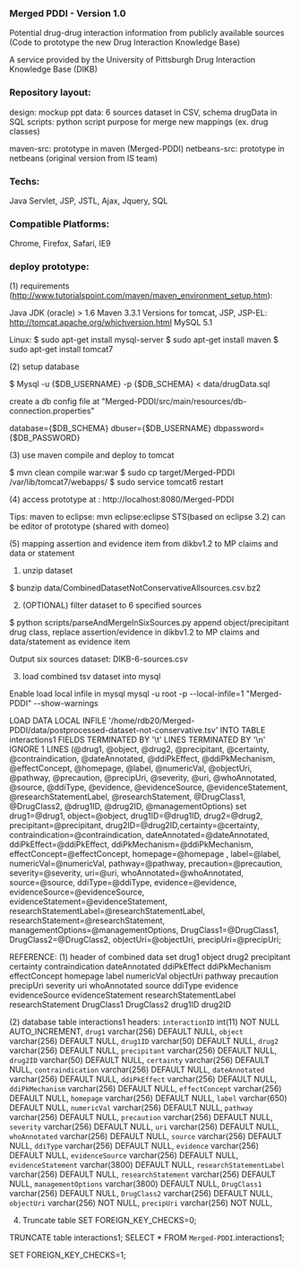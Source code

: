 ### Merged PDDI - Version 1.0 ###

Potential drug-drug interaction information from publicly
available sources (Code to prototype the new Drug Interaction Knowledge Base)

A service provided by the University of Pittsburgh Drug Interaction Knowledge Base (DIKB)

### Repository layout:

design: mockup ppt
data: 6 sources dataset in CSV, schema drugData in SQL
scripts: python script purpose for merge new mappings (ex. drug classes)

maven-src: prototype in maven (Merged-PDDI)
netbeans-src: prototype in netbeans (original version from IS team)

### Techs:

Java Servlet, JSP, JSTL, Ajax, Jquery, SQL

### Compatible Platforms:

Chrome, Firefox, Safari, IE9


### deploy prototype:

(1) requirements (http://www.tutorialspoint.com/maven/maven_environment_setup.htm):

Java JDK (oracle) > 1.6
Maven 3.3.1
Versions for tomcat, JSP, JSP-EL: http://tomcat.apache.org/whichversion.html
MySQL 5.1

Linux:
$ sudo apt-get install mysql-server
$ sudo apt-get install maven
$ sudo apt-get install tomcat7

(2) setup database

$ Mysql -u {$DB_USERNAME} -p {$DB_SCHEMA} < data/drugData.sql

create a db config file at "Merged-PDDI/src/main/resources/db-connection.properties"

database={$DB_SCHEMA}
dbuser={$DB_USERNAME}
dbpassword={$DB_PASSWORD}


(3) use maven compile and deploy to tomcat

$ mvn clean compile war:war
$ sudo cp target/Merged-PDDI /var/lib/tomcat7/webapps/
$ sudo service tomcat6 restart

(4) access prototype at : http://localhost:8080/Merged-PDDI

Tips:
maven to eclipse: mvn eclipse:eclipse
STS(based on eclipse 3.2) can be editor of prototype (shared with domeo)

(5) mapping assertion and evidence item from dikbv1.2 to MP claims and data or statement

1. unzip dataset

$ bunzip data/CombinedDatasetNotConservativeAllsources.csv.bz2

2. (OPTIONAL) filter dataset to 6 specified sources

$ python scripts/parseAndMergeInSixSources.py
append object/precipitant drug class, replace assertion/evidence in dikbv1.2 to MP claims and data/statement as evidence item

Output six sources dataset: DIKB-6-sources.csv

3. load combined tsv dataset into mysql
 
Enable load local infile in mysql
mysql -u root -p --local-infile=1 "Merged-PDDI" --show-warnings

LOAD DATA LOCAL INFILE '/home/rdb20/Merged-PDDI/data/postprocessed-dataset-not-conservative.tsv' 
INTO TABLE interactions1 FIELDS TERMINATED BY '\t' LINES TERMINATED BY '\n'
IGNORE 1 LINES
(@drug1, @object, @drug2, @precipitant, @certainty, @contraindication, @dateAnnotated, @ddiPkEffect, @ddiPkMechanism, @effectConcept, @homepage, @label, @numericVal, @objectUri, @pathway, @precaution, @precipUri, @severity, @uri, @whoAnnotated, @source, @ddiType, @evidence, @evidenceSource, @evidenceStatement, @researchStatementLabel, @researchStatement, @DrugClass1, @DrugClass2, @drug1ID, @drug2ID, @managementOptions)
set drug1=@drug1, object=@object, drug1ID=@drug1ID, drug2=@drug2, precipitant=@precipitant, drug2ID=@drug2ID,certainty=@certainty, contraindication=@contraindication, dateAnnotated=@dateAnnotated, ddiPkEffect=@ddiPkEffect, ddiPkMechanism=@ddiPkMechanism, effectConcept=@effectConcept, homepage=@homepage , label=@label, numericVal=@numericVal, pathway=@pathway, precaution=@precaution, severity=@severity, uri=@uri, whoAnnotated=@whoAnnotated, source=@source, ddiType=@ddiType, evidence=@evidence, evidenceSource=@evidenceSource, evidenceStatement=@evidenceStatement, researchStatementLabel=@researchStatementLabel, researchStatement=@researchStatement, managementOptions=@managementOptions, DrugClass1=@DrugClass1, DrugClass2=@DrugClass2, objectUri=@objectUri, precipUri=@precipUri;

REFERENCE:
(1) header of combined data set
drug1   object  drug2   precipitant     certainty       contraindication        dateAnnotated   ddiPkEffect     ddiPkMechanism  effectConcept   homepage        label   numericVal      objectUri       pathway precaution      precipUri       severity        uri     whoAnnotated    source  ddiType evidence        evidenceSource  evidenceStatement       researchStatementLabel  researchStatement       DrugClass1      DrugClass2      drug1ID drug2ID

(2) database table interactions1 headers:
  `interactionID` int(11) NOT NULL AUTO_INCREMENT,
  `drug1` varchar(256) DEFAULT NULL,
  `object` varchar(256) DEFAULT NULL,
  `drug1ID` varchar(50) DEFAULT NULL,
  `drug2` varchar(256) DEFAULT NULL,
  `precipitant` varchar(256) DEFAULT NULL,
  `drug2ID` varchar(50) DEFAULT NULL,
  `certainty` varchar(256) DEFAULT NULL,
  `contraindication` varchar(256) DEFAULT NULL,
  `dateAnnotated` varchar(256) DEFAULT NULL,
  `ddiPkEffect` varchar(256) DEFAULT NULL,
  `ddiPkMechanism` varchar(256) DEFAULT NULL,
  `effectConcept` varchar(256) DEFAULT NULL,
  `homepage` varchar(256) DEFAULT NULL,
  `label` varchar(650) DEFAULT NULL,
  `numericVal` varchar(256) DEFAULT NULL,
  `pathway` varchar(256) DEFAULT NULL,
  `precaution` varchar(256) DEFAULT NULL,
  `severity` varchar(256) DEFAULT NULL,
  `uri` varchar(256) DEFAULT NULL,
  `whoAnnotated` varchar(256) DEFAULT NULL,
  `source` varchar(256) DEFAULT NULL,
  `ddiType` varchar(256) DEFAULT NULL,
  `evidence` varchar(256) DEFAULT NULL,
  `evidenceSource` varchar(256) DEFAULT NULL,
  `evidenceStatement` varchar(3800) DEFAULT NULL,
  `researchStatementLabel` varchar(256) DEFAULT NULL,
  `researchStatement` varchar(256) DEFAULT NULL,
  `managementOptions` varchar(3800) DEFAULT NULL,
  `DrugClass1` varchar(256) DEFAULT NULL,
  `DrugClass2` varchar(256) DEFAULT NULL,
  `objectUri` varchar(256) NOT NULL,
  `precipUri` varchar(256) NOT NULL,


4. Truncate table
SET FOREIGN_KEY_CHECKS=0;

TRUNCATE table interactions1;
SELECT * FROM `Merged-PDDI`.interactions1;

SET FOREIGN_KEY_CHECKS=1;